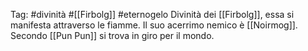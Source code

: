 Tag: #divinità #[[Firbolg]] #eternogelo 
Divinità dei [[Firbolg]], essa si manifesta attraverso le fiamme. Il suo acerrimo nemico è [[Noirmog]]. Secondo [[Pun Pun]] si trova in giro per il mondo.